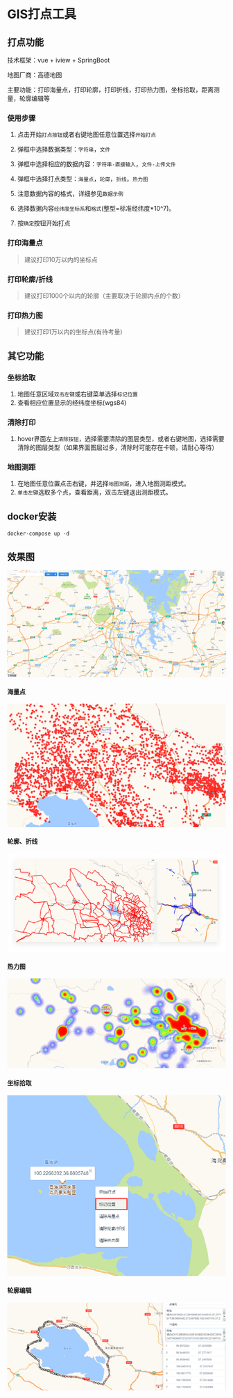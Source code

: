 #  GIS打点工具

## 打点功能
 
技术框架：vue + iview + SpringBoot

地图厂商：高德地图

主要功能：打印海量点，打印轮廓，打印折线，打印热力图，坐标拾取，距离测量，轮廓编辑等

### 使用步骤

1. 点击开始`打点按钮`或者右键地图任意位置选择`开始打点`

2. 弹框中选择数据类型：`字符串`，`文件`

3. 弹框中选择相应的数据内容：`字符串-直接输入`，`文件-上传文件`

4. 弹框中选择打点类型：`海量点`，`轮廓`，`折线`，`热力图`

5. 注意数据内容的格式，详细参见`数据示例`

6. 选择数据内容`经纬度坐标系`和`格式`(整型=标准经纬度*10^7)。

7. 按`确定`按钮开始打点


### 打印海量点
> 建议打印10万以内的坐标点

### 打印轮廓/折线
> 建议打印1000个以内的轮廓（主要取决于轮廓内点的个数）

### 打印热力图

> 建议打印1万以内的坐标点(有待考量)


## 其它功能 

### 坐标拾取 

1. 地图任意区域`双击左键`或右键菜单选择`标记位置`
2. 查看相应位置显示的经纬度坐标(wgs84)

### 清除打印 

1. hover界面左上`清除按钮`，选择需要清除的图层类型，或者右键地图，选择需要清除的图层类型（如果界面图层过多，清除时可能存在卡顿，请耐心等待）

### 地图测距
 
1. 在地图任意位置点击右键，并选择`地图测距`，进入地图测距模式。
2. `单击左键`选取多个点，查看距离，双击左键退出测距模式。

## docker安装

```shell
docker-compose up -d
```

## 效果图
![img.png](imgs/img.png)
#### 海量点
![img.png](imgs/points.png)
#### 轮廓、折线
![img.png](imgs/polygon.png)
#### 热力图
![img_1.png](imgs/heatmap.png)
#### 坐标拾取 
![img.png](imgs/pick.png)
#### 轮廓编辑
![img.png](imgs/edit.png)